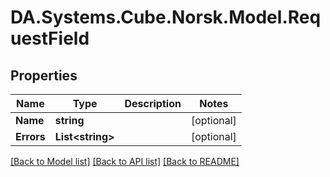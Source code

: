 # DA.Systems.Cube.Norsk.Model.RequestField

## Properties

Name | Type | Description | Notes
------------ | ------------- | ------------- | -------------
**Name** | **string** |  | [optional] 
**Errors** | **List&lt;string&gt;** |  | [optional] 

[[Back to Model list]](../README.md#documentation-for-models) [[Back to API list]](../README.md#documentation-for-api-endpoints) [[Back to README]](../README.md)

